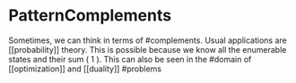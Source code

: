# PatternComplements

Sometimes, we can think in terms of #complements. Usual applications are [[probability]] theory. This is possible because we know all the enumerable states and their sum ( 1 ). This can also be seen in the #domain of [[optimization]] and [[duality]] #problems
